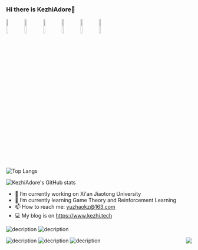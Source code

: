 ### Hi there is KezhiAdore👋

<!--
**KezhiAdore/KezhiAdore** is a ✨ _special_ ✨ repository because its `README.md` (this file) appears on your GitHub profile.

Here are some ideas to get you started:
-->

<img src="http://download.kezhi.tech/meme/genshen_005.gif" width=10%><img src="http://download.kezhi.tech/meme/genshen_005.gif" width=10%><img src="http://download.kezhi.tech/meme/genshen_005.gif" width=10%><img src="http://download.kezhi.tech/meme/genshen_005.gif" width=10%><img src="http://download.kezhi.tech/meme/genshen_005.gif" width=10%><img src="http://download.kezhi.tech/meme/genshen_005.gif" width=10%>

![Top Langs](https://github-readme-stats.vercel.app/api/top-langs/?username=KezhiAdore&layout=compact&show_icons=true&theme=radical)


![KezhiAdore's GitHub stats](https://github-readme-stats.vercel.app/api?username=KezhiAdore&show_icons=true&theme=radical)


- 🔭 I’m currently working on Xi'an Jiaotong University
- 🌱 I’m currently learning Game Theory and Reinforcement Learning
- 📫 How to reach me: yuzhaokz@163.com
- 💻 My blog is on https://www.kezhi.tech

![decription](https://img.shields.io/badge/Language-Python-blueyellow)  ![decription](https://img.shields.io/badge/Language-C++-orange)

![decription](https://img.shields.io/badge/Tool-VS%20Code-blue)  ![decription](https://img.shields.io/badge/Tool-Visual%20Studio-darkviolet) ![decription](https://img.shields.io/badge/Tool-Pycharm-yellow)
<img src="https://profile-counter.glitch.me/KezhiAdore/count.svg" align="right">
